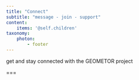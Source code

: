 ```yaml
---
title: "Connect"
subtitle: "message - join - support"
content:
    items: '@self.children'
taxonomy:
    photon:
        - footer
---
```


get and stay connected with the GEOMETOR project

===
